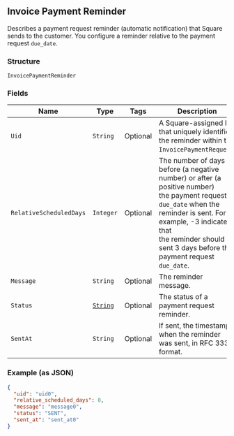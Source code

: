 ## Invoice Payment Reminder

Describes a payment request reminder (automatic notification) that Square sends
to the customer. You configure a reminder relative to the payment request
`due_date`.

### Structure

`InvoicePaymentReminder`

### Fields

| Name | Type | Tags | Description | Getter |
|  --- | --- | --- | --- | --- |
| `Uid` | `String` | Optional | A Square-assigned ID that uniquely identifies the reminder within the<br>`InvoicePaymentRequest`. | String getUid() |
| `RelativeScheduledDays` | `Integer` | Optional | The number of days before (a negative number) or after (a positive number)<br>the payment request `due_date` when the reminder is sent. For example, -3 indicates that<br>the reminder should be sent 3 days before the payment request `due_date`. | Integer getRelativeScheduledDays() |
| `Message` | `String` | Optional | The reminder message. | String getMessage() |
| `Status` | [`String`](/doc/models/invoice-payment-reminder-status.md) | Optional | The status of a payment request reminder. | String getStatus() |
| `SentAt` | `String` | Optional | If sent, the timestamp when the reminder was sent, in RFC 3339 format. | String getSentAt() |

### Example (as JSON)

```json
{
  "uid": "uid0",
  "relative_scheduled_days": 0,
  "message": "message0",
  "status": "SENT",
  "sent_at": "sent_at0"
}
```

